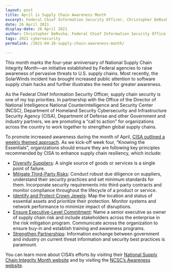 ```yaml
---
layout: post
title: April is Supply Chain Awareness Month
excerpt: Federal Chief Information Security Officer, Christopher DeRusha, wraps up Supply Chain Awareness month.
date: 26 April 2021
display-date: 26 April 2021
author: Christopher DeRusha, Federal Chief Information Security Office
tags: 2021 cybersecurity
permalink: /2021-04-26-supply-chain-awareness-month/

---
```


This month marks the four-year anniversary of National Supply Chain Integrity Month—an initiative established by Federal agencies to raise awareness of pervasive threats to U.S. supply chains. Most recently, the SolarWinds incident has brought increased public attention to software supply chain hacks and further illustrates the need for greater awareness.

As the Federal Chief Information Security Officer, supply chain security is one of my top priorities. In partnership with the Office of the Director of National Intelligence National Counterintelligence and Security Center (NCSC), Department of Homeland Security Cybersecurity and Infrastructure Security Agency (CISA), Department of Defense and other Government and industry partners, we are promoting a “call to action” for organizations across the country to work together to strengthen global supply chains.

To promote increased awareness during the month of April, <a href="https://www.cisa.gov/supply-chain-integrity-month">CISA outlined a weekly themed approach</a>. As we kick-off week four, “Knowing the Essentials”, organizations should ensure they are following key principles recommended by CISA to enhance supply chain resiliency, which include:

- <u>Diversify Suppliers</u>: A single source of goods or services is a single point of failure.
- <u>Mitigate Third-Party Risks</u>: Conduct robust due diligence on suppliers, understand their security practices and set minimum standards for them. Incorporate security requirements into third-party contracts and monitor compliance throughout the lifecycle of a product or service.
- <u>Identify and Protect Crown Jewels</u>: Map the location and status of essential assets and prioritize their protection. Monitor systems and network performance to minimize impact of disruptions.
- <u>Ensure Executive-Level Commitment</u>: Name a senior executive as owner of supply chain risk and include stakeholders across the enterprise in the risk mitigation program. Communicate across the organization to ensure buy-in and establish training and awareness programs.
- <u>Strengthen Partnerships</u>: Information exchange between government and industry on current threat information and security best practices is paramount.

You can learn more about CISA’s efforts by visiting their <a href="https://www.cisa.gov/supply-chain-integrity-month">National Supply Chain Integrity Month website</a> and by visiting the <a href="https://www.dni.gov/index.php/ncsc-how-we-work/ncsc-know-the-risk-raise-your-shield/ncsc-awareness-materials">NCSC’s Awareness website</a>.